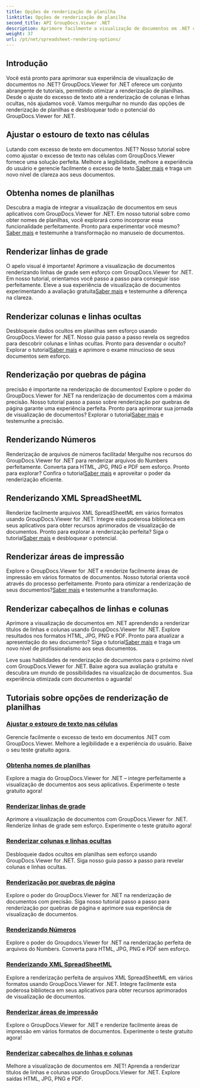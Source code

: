```yaml
---
title: Opções de renderização de planilha
linktitle: Opções de renderização de planilha
second_title: API GroupDocs.Viewer .NET
description: Aprimore facilmente a visualização de documentos em .NET com os tutoriais do GroupDocs.Viewer. Aprenda a ajustar o excesso de texto, renderizar linhas de grade e muito mais.
weight: 37
url: /pt/net/spreadsheet-rendering-options/
---
```

## Introdução

Você está pronto para aprimorar sua experiência de visualização de documentos no .NET? GroupDocs.Viewer for .NET oferece um conjunto abrangente de tutoriais, permitindo otimizar a renderização de planilhas. Desde o ajuste do excesso de texto até a renderização de colunas e linhas ocultas, nós ajudamos você. Vamos mergulhar no mundo das opções de renderização de planilhas e desbloquear todo o potencial do GroupDocs.Viewer for .NET.

## Ajustar o estouro de texto nas células

 Lutando com excesso de texto em documentos .NET? Nosso tutorial sobre como ajustar o excesso de texto nas células com GroupDocs.Viewer fornece uma solução perfeita. Melhore a legibilidade, melhore a experiência do usuário e gerencie facilmente o excesso de texto.[Saber mais](./adjust-text-overflow-cells/) e traga um novo nível de clareza aos seus documentos.

## Obtenha nomes de planilhas

Descubra a magia de integrar a visualização de documentos em seus aplicativos com GroupDocs.Viewer for .NET. Em nosso tutorial sobre como obter nomes de planilhas, você explorará como incorporar essa funcionalidade perfeitamente. Pronto para experimentar você mesmo?[Saber mais](./get-worksheets-names/) e testemunhe a transformação no manuseio de documentos.

## Renderizar linhas de grade

 O apelo visual é importante! Aprimore a visualização de documentos renderizando linhas de grade sem esforço com GroupDocs.Viewer for .NET. Em nosso tutorial, orientamos você passo a passo para conseguir isso perfeitamente. Eleve a sua experiência de visualização de documentos experimentando a avaliação gratuita[Saber mais](./render-grid-lines/) e testemunhe a diferença na clareza.

## Renderizar colunas e linhas ocultas

 Desbloqueie dados ocultos em planilhas sem esforço usando GroupDocs.Viewer for .NET. Nosso guia passo a passo revela os segredos para descobrir colunas e linhas ocultas. Pronto para desvendar o oculto? Explorar o tutorial[Saber mais](./render-hidden-columns-rows/) e aprimore o exame minucioso de seus documentos sem esforço.

## Renderização por quebras de página

 precisão é importante na renderização de documentos! Explore o poder do GroupDocs.Viewer for .NET na renderização de documentos com a máxima precisão. Nosso tutorial passo a passo sobre renderização por quebras de página garante uma experiência perfeita. Pronto para aprimorar sua jornada de visualização de documentos? Explorar o tutorial[Saber mais](./rendering-by-page-breaks/) e testemunhe a precisão.

## Renderizando Números

 Renderização de arquivos de números facilitada! Mergulhe nos recursos do GroupDocs.Viewer for .NET para renderizar arquivos do Numbers perfeitamente. Converta para HTML, JPG, PNG e PDF sem esforço. Pronto para explorar? Confira o tutorial[Saber mais](./rendering-numbers/) e aproveitar o poder da renderização eficiente.

## Renderizando XML SpreadSheetML

 Renderize facilmente arquivos XML SpreadSheetML em vários formatos usando GroupDocs.Viewer for .NET. Integre esta poderosa biblioteca em seus aplicativos para obter recursos aprimorados de visualização de documentos. Pronto para explorar a renderização perfeita? Siga o tutorial[Saber mais](./rendering-xml-spreadsheetml/) e desbloquear o potencial.

## Renderizar áreas de impressão

Explore o GroupDocs.Viewer for .NET e renderize facilmente áreas de impressão em vários formatos de documentos. Nosso tutorial orienta você através do processo perfeitamente. Pronto para otimizar a renderização de seus documentos?[Saber mais](./render-print-areas/) e testemunhe a transformação.

## Renderizar cabeçalhos de linhas e colunas

 Aprimore a visualização de documentos em .NET aprendendo a renderizar títulos de linhas e colunas usando GroupDocs.Viewer for .NET. Explore resultados nos formatos HTML, JPG, PNG e PDF. Pronto para atualizar a apresentação do seu documento? Siga o tutorial[Saber mais](./render-row-column-headings/) e traga um novo nível de profissionalismo aos seus documentos.

Leve suas habilidades de renderização de documentos para o próximo nível com GroupDocs.Viewer for .NET. Baixe agora sua avaliação gratuita e descubra um mundo de possibilidades na visualização de documentos. Sua experiência otimizada com documentos o aguarda!
## Tutoriais sobre opções de renderização de planilhas
### [Ajustar o estouro de texto nas células](./adjust-text-overflow-cells/)
Gerencie facilmente o excesso de texto em documentos .NET com GroupDocs.Viewer. Melhore a legibilidade e a experiência do usuário. Baixe o seu teste gratuito agora.
### [Obtenha nomes de planilhas](./get-worksheets-names/)
Explore a magia do GroupDocs.Viewer for .NET – integre perfeitamente a visualização de documentos aos seus aplicativos. Experimente o teste gratuito agora!
### [Renderizar linhas de grade](./render-grid-lines/)
Aprimore a visualização de documentos com GroupDocs.Viewer for .NET. Renderize linhas de grade sem esforço. Experimente o teste gratuito agora!
### [Renderizar colunas e linhas ocultas](./render-hidden-columns-rows/)
Desbloqueie dados ocultos em planilhas sem esforço usando GroupDocs.Viewer for .NET. Siga nosso guia passo a passo para revelar colunas e linhas ocultas.
### [Renderização por quebras de página](./rendering-by-page-breaks/)
Explore o poder do GroupDocs.Viewer for .NET na renderização de documentos com precisão. Siga nosso tutorial passo a passo para renderização por quebras de página e aprimore sua experiência de visualização de documentos.
### [Renderizando Números](./rendering-numbers/)
Explore o poder do Groupdocs.Viewer for .NET na renderização perfeita de arquivos do Numbers. Converta para HTML, JPG, PNG e PDF sem esforço.
### [Renderizando XML SpreadSheetML](./rendering-xml-spreadsheetml/)
Explore a renderização perfeita de arquivos XML SpreadSheetML em vários formatos usando GroupDocs.Viewer for .NET. Integre facilmente esta poderosa biblioteca em seus aplicativos para obter recursos aprimorados de visualização de documentos.
### [Renderizar áreas de impressão](./render-print-areas/)
Explore o GroupDocs.Viewer for .NET e renderize facilmente áreas de impressão em vários formatos de documentos. Experimente o teste gratuito agora!
### [Renderizar cabeçalhos de linhas e colunas](./render-row-column-headings/)
Melhore a visualização de documentos em .NET! Aprenda a renderizar títulos de linhas e colunas usando GroupDocs.Viewer for .NET. Explore saídas HTML, JPG, PNG e PDF.